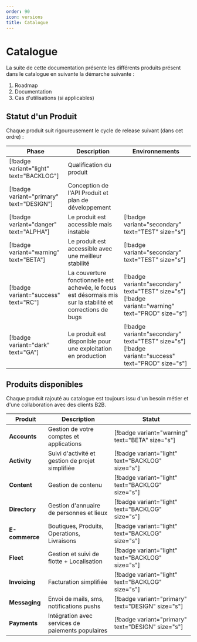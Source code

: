 ```yaml
---
order: 90
icon: versions
title: Catalogue
---
```

# Catalogue

La suite de cette documentation présente les différents produits présent dans le catalogue en suivante 
la démarche suivante :

1. Roadmap
2. Documentation
3. Cas d'utilisations (si applicables)


## Statut d'un Produit

Chaque  produit suit rigoureusement le cycle de release suivant (dans cet ordre) :


| Phase                                     | Description                                           | Environnements    |
| ---                                       | ---                                                   | --                | 
| [!badge variant="light" text="BACKLOG"]   | Qualification du produit                              |                   |
| [!badge variant="primary" text="DESIGN"]  | Conception de l'API Produit et plan de développement  |                   |
| [!badge variant="danger" text="ALPHA"]    | Le produit est accessible mais instable               | [!badge variant="secondary" text="TEST" size="s"]              |
| [!badge variant="warning" text="BETA"]    | Le produit est accessible avec une meilleur stabilité | [!badge variant="secondary" text="TEST" size="s"]              |
| [!badge variant="success" text="RC"]         | La couverture fonctionnelle est achevée, le focus est désormais mis sur la stabilité et corrections de bugs | [!badge variant="secondary" text="TEST" size="s"] [!badge variant="warning" text="PROD" size="s"]   |
| [!badge variant="dark" text="GA"]      | Le produit est disponible pour une exploitation en production |  [!badge variant="secondary" text="TEST" size="s"] [!badge variant="success" text="PROD" size="s"]                                             |

## Produits disponibles

Chaque produit rajouté au catalogue est toujours issu d'un besoin métier et d'une collaboration avec des clients B2B.

| Produit        | Description                                       | Statut        |
| ---            | ---                                               | ---           |
| **Accounts**   | Gestion de votre comptes et applications          | [!badge variant="warning" text="BETA" size="s"]    |
| **Activity**   | Suivi d'activité et gestion de projet simplifiée  | [!badge variant="light" text="BACKLOG" size="s"]  |
| **Content**    | Gestion de contenu                                | [!badge variant="light" text="BACKLOG" size="s"]  |
| **Directory**  | Gestion d'annuaire de personnes et lieux          | [!badge variant="light" text="BACKLOG" size="s"]  |
| **E-commerce** | Boutiques, Produits, Operations, Livraisons       | [!badge variant="light" text="BACKLOG" size="s"]  |
| **Fleet**      | Gestion et suivi de flotte + Localisation         | [!badge variant="light" text="BACKLOG" size="s"]  |
| **Invoicing**  | Facturation simplifiée                            | [!badge variant="light" text="BACKLOG" size="s"]  |
| **Messaging**  | Envoi de mails, sms, notifications pushs          | [!badge variant="primary" text="DESIGN" size="s"]  |
| **Payments**   | Intégration avec services de paiements populaires | [!badge variant="primary" text="DESIGN" size="s"]  |